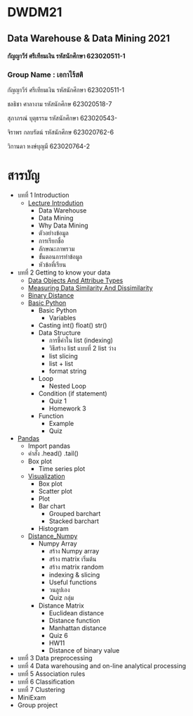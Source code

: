 # DWDM21

## Data Warehouse & Data Mining 2021

#### กัญญาวีร์ ศรีเทียมเงิน รหัสนักศึกษา 623020511-1

### Group Name : เอกาไร้สติ 

  กัญญาวีร์ ศรีเทียมเงิน รหัสนักศึกษา 623020511-1
  
  ชลธิชา ศาลางาม รหัสนักศึกษ 623020518-7
  
  สุภาภรณ์ บุตุธรรม รหัสนักศึกษา 623020543-
  
  จิราพร กลบรัตน์ รหัสนักศึกษ 623020762-6
  
  วิกานดา หงษ์บุญมี 623020764-2

# สารบัญ

* บทที่ 1 Introduction
  * [Lecture Introdution](https://github.com/Kanyawesr/DWDM21/blob/main/Chapter%201.pdf)
    * Data Warehouse 
    * Data Mining
    * Why Data Mining
    * ตัวอย่างข้อมูล
    * การเรียกชื่อ
    * ลักษณะภาพรวม
    * ขั้นตอนการทำข้อมูล
    * หัวข้อที่เรียน
* บทที่ 2 Getting to know your data
  * [Data Objects And Attribue Types](https://github.com/Kanyawesr/DWDM21/blob/main/2.1.pdf)
  * [Measuring Data Similarity And Dissimilarity](https://github.com/Kanyawesr/DWDM21/blob/main/Dissimilarity-distance-matrix.pdf)
  * [Binary Distance](https://github.com/Wikanda-Hongboonmee/DWDM21/blob/main/Distance-between-Data.pdf)
  * [Basic Python](https://github.com/Kanyawesr/DWDM21/blob/main/Data101Chapter2_1.ipynb)
    * Basic Python
      * Variables
    * Casting int() float() str()
    * Data Structure
      * การชี้ค่าใน list (indexing)
      * วิธีสร้าง list  แบบที่ 2 list ว่าง
      * list slicing
      * list + list
      * format string
    * Loop
      * Nested Loop
    * Condition (if statement)
      * Quiz 1
      * Homework 3
    * Function
      * Example
      * Quiz 
* [Pandas](https://github.com/Kanyawesr/DWDM21/blob/main/Data102Chapter2.ipynb)
    * Import pandas
    * คำสั่ง .head() .tail()
    * Box plot
      * Time series plot 
  * [Visualization](https://github.com/Kanyawesr/DWDM21/blob/main/Data_Visualization.ipynb)
    * Box plot
    * Scatter plot
    * Plot
    * Bar chart
      * Grouped barchart
      * Stacked barchart
    * Histogram  
  * [Distance_Numpy](https://github.com/Kanyawesr/DWDM21/blob/main/Distance_Numpy.ipynb)
    * Numpy Array
      * สร้าง Numpy array
      * สร้าง matrix เริ่มต้น
      * สร้าง matrix random
      * indexing & slicing
      * Useful functions
      * วนลูปเอง
      * Quiz กลุ่ม
    * Distance Matrix
      * Euclidean distance
      * Distance function
      * Manhattan distance
      * Quiz 6
      * HW11
      * Distance of binary value 
* บทที่ 3 Data preprocessing
* บทที่ 4 Data warehousing and on-line analytical processing
* บทที่ 5 Association rules
* บทที่ 6 Classification
* บทที่ 7 Clustering
* MiniExam
* Group project
